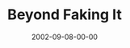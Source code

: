 ---
layout: message
category: message
series: "Living Out Loud"
title: "Beyond Faking It"
date: 2002-09-08-00-00
message_id: 265
audio: "http://s3.amazonaws.com/crossroadsaudiomessages/Beyond%20Faking%20It.mp3"
audio-duration: "37:30"
explicit: false
---